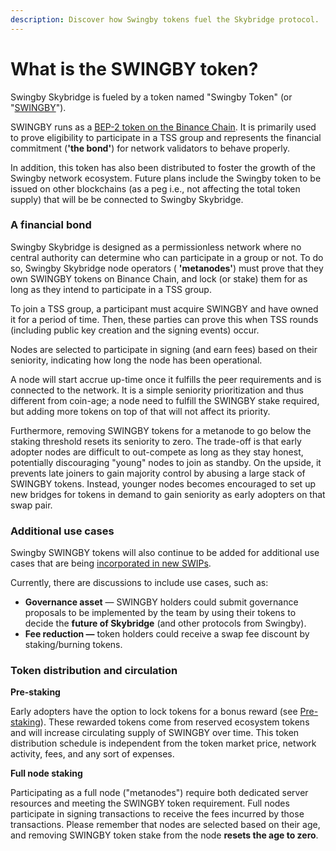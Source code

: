 ```yaml
---
description: Discover how Swingby tokens fuel the Skybridge protocol.
---
```


# What is the SWINGBY token?

Swingby Skybridge is fueled by a token named "Swingby Token" \(or "[SWINGBY](https://www.coingecko.com/en/coins/swingby)"\). 

SWINGBY runs as a [BEP-2 token on the Binance Chain](https://explorer.binance.org/asset/SWINGBY-888). It is primarily used to prove eligibility to participate in a TSS group and represents the financial commitment \(**'the bond'**\) for network validators to behave properly. 

In addition, this token has also been distributed to foster the growth of the Swingby network ecosystem. Future plans include the Swingby token to be issued on other blockchains \(as a peg i.e., not affecting the total token supply\) that will be be connected to Swingby Skybridge.

### **A financial bond** 

Swingby Skybridge is designed as a permissionless network where no central authority can determine who can participate in a group or not. To do so, Swingby Skybridge node operators \( **'metanodes'**\) must prove that they own SWINGBY tokens on Binance Chain, and lock \(or stake\) them for as long as they intend to participate in a TSS group. 

To join a TSS group, a participant must acquire SWINGBY and have owned it for a period of time. Then, these parties can prove this when TSS rounds \(including public key creation and the signing events\) occur.

Nodes are selected to participate in signing \(and earn fees\) based on their seniority, indicating how long the node has been operational. 

A node will start accrue up-time once it fulfills the peer requirements and is connected to the network. It is a simple seniority prioritization and thus different from coin-age; a node need to fulfill the SWINGBY stake required, but adding more tokens on top of that will not affect its priority. 

Furthermore, removing SWINGBY tokens for a metanode to go below the staking threshold resets its seniority to zero. The trade-off is that early adopter nodes are difficult to out-compete as long as they stay honest, potentially discouraging "young" nodes to join as standby. On the upside, it prevents late joiners to gain majority control by abusing a large stack of SWINGBY tokens. Instead, younger nodes becomes encouraged to set up new bridges for tokens in demand to gain seniority as early adopters on that swap pair.

### **Additional use cases**

Swingby SWINGBY tokens will also continue to be added for additional use cases that are being [incorporated in new SWIPs](https://github.com/SwingbyProtocol/swips).

Currently, there are discussions to include use cases, such as:

* **Governance asset** — SWINGBY holders could submit governance proposals to be implemented by the team by using their tokens to decide the **future of Skybridge** \(and other protocols from Swingby\).
* **Fee reduction —** token holders could receive a swap fee discount by staking/burning tokens.

### Token distribution **and circulation**

**Pre-staking**

Early adopters have the option to lock tokens for a bonus reward \(see [Pre-staking]()\). These rewarded tokens come from reserved ecosystem tokens and will increase circulating supply of SWINGBY over time. This token distribution schedule is independent from the token market price, network activity, fees, and any sort of expenses.

**Full node staking**

Participating as a full node \("metanodes"\) require both dedicated server resources and meeting the SWINGBY token requirement. Full nodes participate in signing transactions to receive the fees incurred by those transactions. Please remember that nodes are selected based on their age, and removing SWINGBY token stake from the node **resets the age to zero**.

